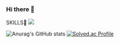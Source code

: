### Hi there 👋

SKILLS:muscle:
<img src="https://img.shields.io/badge/Spring-#6DB33F?style=flat-square&logo=Android&logoColor=white"/>


![Anurag's GitHub stats](https://github-readme-stats.vercel.app/api?username=gyuturn&show_icons=true&theme=vue)
[![Solved.ac Profile](http://mazassumnida.wtf/api/v2/generate_badge?boj=kksy2423)](https://solved.ac/kksy2423/)

